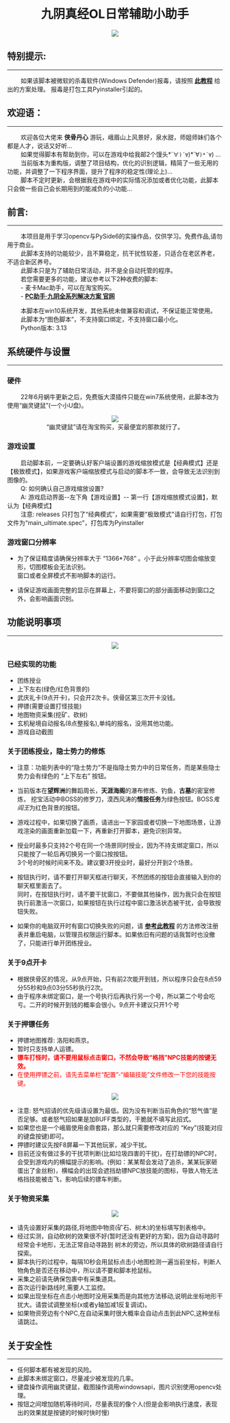 
# <div align='center'>九阴真经OL日常辅助小助手</div> 

<div align=center>
  <img src="https://github.com/moonlessdark/JiuYinDance/blob/master/Resources/Readme/cover.png">
</div>


## 特别提示:
----  
&nbsp;&nbsp;&nbsp;&nbsp;&nbsp;&nbsp;&nbsp;&nbsp;如果该脚本被微软的杀毒软件(Windows Defender)报毒，请按照  **[此教程](https://segmentfault.com/q/1010000039054120/a-1020000039066088)**  给出的方案处理。
报毒是打包工具Pyinstaller引起的。   
  
## 欢迎语：
----  
&nbsp;&nbsp;&nbsp;&nbsp;&nbsp;&nbsp;&nbsp;&nbsp;欢迎各位大佬来 **侠骨丹心** 游玩，峨眉山上风景好，泉水甜，师姐师妹们各个都是人才，说话又好听...  
&nbsp;&nbsp;&nbsp;&nbsp;&nbsp;&nbsp;&nbsp;&nbsp;如果觉得脚本有帮助到你，可以在游戏中给我邮2个馒头*´∀`)´∀`)*´∀`)*´∀`) ...  
&nbsp;&nbsp;&nbsp;&nbsp;&nbsp;&nbsp;&nbsp;&nbsp;当前版本为重构版，调整了项目结构，优化的识别逻辑，精简了一些无用的功能，并调整了一下程序界面，提升了程序的稳定性(理论上)...  
&nbsp;&nbsp;&nbsp;&nbsp;&nbsp;&nbsp;&nbsp;&nbsp;脚本不定时更新，会根据我在游戏中的实际情况添加或者优化功能，此脚本只会做一些自己会长期用到的能减负的小功能...  

## 前言:
----  

&nbsp;&nbsp;&nbsp;&nbsp;&nbsp;&nbsp;&nbsp;&nbsp;本项目是用于学习opencv与PySide6的实操作品，仅供学习。免费作品,请勿用于商业。   
&nbsp;&nbsp;&nbsp;&nbsp;&nbsp;&nbsp;&nbsp;&nbsp;此脚本支持的功能较少，且不算稳定，抗干扰性较差，只适合在老区养老，不适合新区养号。    
&nbsp;&nbsp;&nbsp;&nbsp;&nbsp;&nbsp;&nbsp;&nbsp;此脚本只是为了辅助日常活动，并不是全自动托管的程序。  
&nbsp;&nbsp;&nbsp;&nbsp;&nbsp;&nbsp;&nbsp;&nbsp;若您需要更多的功能，建议参考以下2种收费的脚本:  
&nbsp;&nbsp;&nbsp;&nbsp;&nbsp;&nbsp;&nbsp;&nbsp;- 麦卡Mac助手，可以在淘宝购买。  
&nbsp;&nbsp;&nbsp;&nbsp;&nbsp;&nbsp;&nbsp;&nbsp;- **[PC助手·九阴全系列解决方案 官网](https://www.ookan.com/)**  

&nbsp;&nbsp;&nbsp;&nbsp;&nbsp;&nbsp;&nbsp;&nbsp;本脚本在win10系统开发，其他系统未做兼容和调试，不保证能正常使用。  
&nbsp;&nbsp;&nbsp;&nbsp;&nbsp;&nbsp;&nbsp;&nbsp;此脚本为“图色脚本”，不支持窗口绑定，不支持窗口最小化。  
&nbsp;&nbsp;&nbsp;&nbsp;&nbsp;&nbsp;&nbsp;&nbsp;Python版本: 3.13  

## 系统硬件与设置  
----  
### 硬件  

&nbsp;&nbsp;&nbsp;&nbsp;&nbsp;&nbsp;&nbsp;&nbsp;22年6月蜗牛更新之后，免费版大漠插件只能在win7系统使用，此脚本改为使用“幽灵键鼠”(一个小U盘)。  
<div align=center>
<img src="https://github.com/moonlessdark/JiuYinDance/blob/master/Resources/Readme/ghostkb.PNG">

</div>
<div align=center>“幽灵键鼠”请在淘宝购买，买最便宜的那款就行了。</div>

### 游戏设置
&nbsp;&nbsp;&nbsp;&nbsp;&nbsp;&nbsp;&nbsp;&nbsp;启动脚本前，一定要确认好客户端设置的游戏缩放模式是【经典模式】还是【极致模式】，如果游戏客户端缩放模式与启动的脚本不一致，会导致无法识别到图像的。  
&nbsp;&nbsp;&nbsp;&nbsp;&nbsp;&nbsp;&nbsp;&nbsp;Q: 如何确认自己游戏缩放设置?  
&nbsp;&nbsp;&nbsp;&nbsp;&nbsp;&nbsp;&nbsp;&nbsp;A: 游戏启动界面--左下角【游戏设置】-- 第一行【游戏缩放模式设置】，默认为【经典模式】  
&nbsp;&nbsp;&nbsp;&nbsp;&nbsp;&nbsp;&nbsp;&nbsp;注意: releases 只打包了“经典模式”，如果需要"极致模式"请自行打包，打包文件为“main_ultimate.spec”，打包库为Pyinstaller  

### 游戏窗口分辨率  

* 为了保证精度请确保分辨率大于 “1366*768” 。小于此分辨率切图会缩放变形，切图模板会无法识别。    
窗口或者全屏模式不影响脚本的运行。  

* 请保证游戏画面完整的显示在屏幕上，不要将窗口的部分画面移动到窗口之外，会影响画面识别。

##  功能说明事项  
----
<div align=center>
<img src="https://github.com/moonlessdark/JiuYinDance/blob/master/Resources/Readme/主界面.PNG">
</div>   

### 已经实现的功能  
 - 团练授业  
 - 上下左右(绿色/红色背景的)  
 - 武庆礼卡(9点开卡)，只会开2次卡。侠骨区第三次开卡没钱。
 - 押镖(需要设置打怪技能)
 - 地图物资采集(挖矿、砍树)
 - 玄机秘境自动报名(8点整报名),单纯的报名，没用其他功能。
 - 游戏自动截图  


### 关于团练授业，隐士势力的修炼  
* 注意：功能列表中的“隐士势力”不是指隐士势力中的日常任务，而是某些隐士势力会有绿色的 “上下左右” 按钮。
* 当前版本在**望辉洲**的舞蹈周长，**天涯海阁**的瀑布修炼、钓鱼，**古墓**的密室修炼， 挖宝活动中BOSS的修罗刀，漠西风涛的**情报任务**为绿色按钮。BOSS*鬼阎王*为红色背景的按钮。    

* 游戏过程中，如果切换了画质，请进出一下家园或者切换一下地图场景，让游戏渲染的画面重新加载一下，再重新打开脚本，避免识别异常。

* 授业时最多只支持2个号在同一个场景同时授业，因为不持支绑定窗口，所以只能按了一轮后再切换另一个窗口按按钮。  
3个号的时候时间来不及。建议要3开授业时，最好分开到2个场景。     

* 按钮执行时，请不要打开聊天框进行聊天，不然团练的按钮会直接输入到你的聊天框里面去了。  
同时，在按钮执行时，请不要干扰窗口，不要做其他操作，因为我只会在按钮执行前激活一次窗口，如果按钮在执行过程中窗口激活状态被干扰，会导致按钮失败。   

* 如果你的电脑双开时有窗口切换失败的问题，请 **[参考此教程](https://blog.csdn.net/qq_26013403/article/details/129122971)** 的方法修改注册表并重启电脑，以管理员权限运行脚本。如果依旧有问题的话我暂时也没撤了，只能进行单开团练授业。  

### 关于9点开卡 
*  根据侠骨区的情况，从9点开始，只有前2次能开到钱，所以程序只会在8点59分55秒和9点03分55秒执行2次。
*  由于程序未绑定窗口，是一个号执行后再执行另一个号，所以第二个号会吃亏。二开的时候开到钱的概率会很小。9点开卡建议只开1个号     

### 关于押镖任务  

*  押镖地图推荐: 洛阳和燕京。  
*  暂时只支持单人运镖。  
*  <b><font color=red>镖车打怪时，请不要用鼠标点击窗口，不然会导致“格挡”NPC技能的按键无效。</font></b>
*  <font color=red>在使用押镖之前，请先去菜单栏“配置”-“编辑技能”文件修改一下您的技能按键。</font>  
 
<div align=center>
<img src="https://github.com/moonlessdark/JiuYinDance/blob/master/Resources/Readme/技能设置.PNG">

</div>

* 注意: 怒气招请的优先级请设置为最低。因为没有判断当前角色的“怒气值”是否足够。或者怒气招如果是加BUFF类型的，干脆就不填写此招式。  
* 如果您也是一个峨眉使用金鼎套路，那么就只需要修改对应的 “Key”(技能对应的键盘按键)即可。 
* 押镖时建议先按F8屏幕一下其他玩家，减少干扰。  
* 目前还没有做过多的干扰项判断(比如垃圾四害的干扰)，在打劫镖的NPC时，会受到游戏内的横幅提示的影响。(例如：某某帮会发动了追杀，某某玩家砸蛋出了金丝粉)，横幅会的出现会遮挡劫镖NPC放技能的图标，导致人物无法格挡技能被击飞，影响后续的镖车判断。  

### 关于物资采集
<div align=center>
<img src="https://github.com/moonlessdark/JiuYinDance/blob/master/Resources/Readme/物资采集.PNG">
</div>

*  请先设置好采集的路径,将地图中物资(矿石、树木)的坐标填写到表格中。
*  经过实测，自动砍树的效果很不好(暂时还没有更好的方案)，因为自动寻路时经常会卡地形，无法正常自动寻路到 树木的旁边，所以具体的砍树路径请自行探索。
*  脚本执行的过程中，每隔10秒会用鼠标点击小地图检测一遍当前坐标，判断人物角色是否还在移动中，所以请不要和脚本抢鼠标。  
*  采集之前请先确保包裹中有采集道具。  
*  首次运行新路线时,需要人工监控。  
*  如果出现坐标在点击小地图时没用采集而是向其他方法移动,说明此坐标地形干扰大。请尝试调整坐标(x或者y轴加减1反复调试)。
*  如果物资旁边有个NPC,在自动采集时很大概率会自动点击到此NPC,这种坐标请跳过。

## 关于安全性  
----
* 任何脚本都有被发现的风险。  
* 此脚本未绑定窗口，尽量减少被发现的几率。  
* 键盘操作调用幽灵键鼠，截图操作调用windowsapi，图片识别使用opencv处理。  
* 按钮之间增加随机等待时间，尽量表现的像个人(但是会影响执行速度，表现出的效果就是按键的时候时快时慢)  

